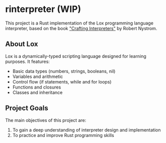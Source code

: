 # rinterpreter (WIP)

This project is a Rust implementation of the Lox programming language interpreter, based on the book ["Crafting Interpreters"](https://craftinginterpreters.com/contents.html) by Robert Nystrom.

## About Lox

Lox is a dynamically-typed scripting language designed for learning purposes. It features:

- Basic data types (numbers, strings, booleans, nil)
- Variables and arithmetic
- Control flow (if statements, while and for loops)
- Functions and closures
- Classes and inheritance

## Project Goals

The main objectives of this project are:

1. To gain a deep understanding of interpreter design and implementation
2. To practice and improve Rust programming skills
